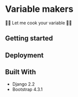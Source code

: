 # Variable makers

👨‍🍳 Let me cook your variable 👩‍🍳

## Getting started

## Deployment

## Built With

* Django 2.2
* Bootstrap 4.3.1